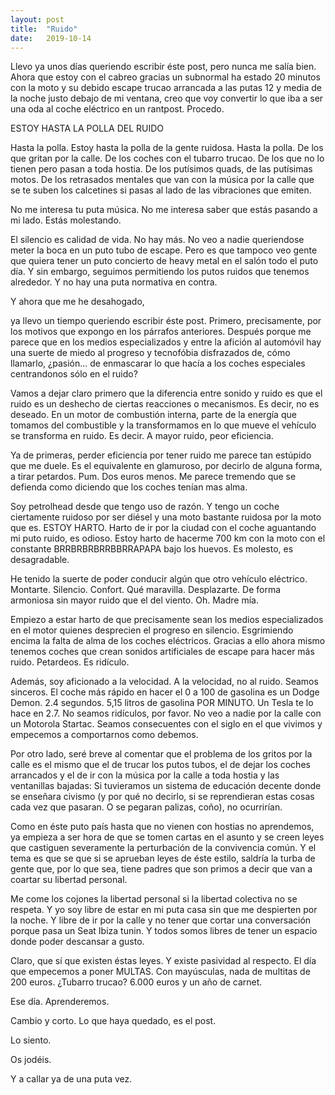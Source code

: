 ```yaml
---
layout: post
title:  "Ruido"
date:   2019-10-14
---
```


Llevo ya unos días queriendo escribir éste post, pero nunca me salía bien. Ahora que estoy con el cabreo gracias un subnormal ha estado 20 minutos con la moto y su debido escape trucao arrancada a las putas 12 y media de la noche justo debajo de mi ventana, creo que voy convertir lo que iba a ser una oda al coche eléctrico en un rantpost. Procedo.

ESTOY HASTA LA POLLA DEL RUIDO

Hasta la polla. Estoy hasta la polla de la gente ruidosa. Hasta la polla. De los que gritan por la calle. De los coches con el tubarro trucao. De los que no lo tienen pero pasan a toda hostia. De los putísimos quads, de las putísimas motos. De los retrasados mentales que van con la música por la calle que se te suben los calcetines si pasas al lado de las vibraciones que emiten.

No me interesa tu puta música. No me interesa saber que estás pasando a mi lado. Estás molestando. 

El silencio es calidad de vida. No hay más. No veo a nadie queriendose meter la boca en un puto tubo de escape. Pero es que tampoco veo gente que quiera tener un puto concierto de heavy metal en el salón todo el puto día. Y sin embargo, seguimos permitiendo los putos ruidos que tenemos alrededor. Y no hay una puta normativa en contra.

Y ahora que me he desahogado,

ya llevo un tiempo queriendo escribir éste post. Primero, precisamente, por los motivos que expongo en los párrafos anteriores. Después porque me parece que en los medios especializados y entre la afición al automóvil hay una suerte de miedo al progreso y tecnofóbia disfrazados de, cómo llamarlo, ¿pasión... de enmascarar lo que hacía a los coches especiales centrandonos sólo en el ruido?

Vamos a dejar claro primero que la diferencia entre sonido y ruido es que el ruido es un deshecho de ciertas reacciones o mecanismos. Es decir, no es deseado. En un motor de combustión interna, parte de la energía que tomamos del combustible y la transformamos en lo que mueve el vehículo se transforma en ruido. Es decir. A mayor ruido, peor eficiencia.

Ya de primeras, perder eficiencia por tener ruido me parece tan estúpido que me duele. Es el equivalente en glamuroso, por decirlo de alguna forma, a tirar petardos. Pum. Dos euros menos. Me parece tremendo que se defienda como diciendo que los coches tenían mas alma.

Soy petrolhead desde que tengo uso de razón. Y tengo un coche ciertamente ruidoso por ser diésel y una moto bastante ruidosa por la moto que es. ESTOY HARTO. Harto de ir por la ciudad con el coche aguantando mi puto ruido, es odioso. Estoy harto de hacerme 700 km con la moto con el constante BRRBRBRBRRBBRRAPAPA bajo los huevos. Es molesto, es desagradable.

He tenido la suerte de poder conducir algún que otro vehículo eléctrico. Montarte. Silencio. Confort. Qué maravilla. Desplazarte. De forma armoniosa sin mayor ruido que el del viento. Oh. Madre mía.

Empiezo a estar harto de que precisamente sean los medios especializados en el motor quienes desprecien el progreso en silencio. Esgrimiendo encima la falta de alma de los coches eléctricos. Gracias a ello ahora mismo tenemos coches que crean sonidos artificiales de escape para hacer más ruido. Petardeos. Es ridículo.

Además, soy aficionado a la velocidad. A la velocidad, no al ruido. Seamos sinceros. El coche más rápido en hacer el 0 a 100 de gasolina es un Dodge Demon. 2.4 segundos. 5,15 litros de gasolina POR MINUTO. Un Tesla te lo hace en 2.7. No seamos ridículos, por favor. No veo a nadie por la calle con un Motorola Startac. Seamos consecuentes con el siglo en el que vivimos y empecemos a comportarnos como debemos.

Por otro lado, seré breve al comentar que el problema de los gritos por la calle es el mismo que el de trucar los putos tubos, el de dejar los coches arrancados y el de ir con la música por la calle a toda hostia y las ventanillas bajadas: Si tuvieramos un sistema de educación decente donde se enseñara civismo (y por qué no decirlo, si se reprendieran estas cosas cada vez que pasaran. O se pegaran palizas, coño), no ocurrirían.

Como en éste puto país hasta que no vienen con hostias no aprendemos, ya empieza a ser hora de que se tomen cartas en el asunto y se creen leyes que castiguen severamente la perturbación de la convivencia común. Y el tema es que se que si se aprueban leyes de éste estilo, saldría la turba de gente que, por lo que sea, tiene padres que son primos a decir que van a coartar su libertad personal.

Me come los cojones la libertad personal si la libertad colectiva no se respeta. Y yo soy libre de estar en mi puta casa sin que me despierten por la noche. Y libre de ir por la calle y no tener que cortar una conversación porque pasa un Seat Ibiza tunin. Y todos somos libres de tener un espacio donde poder descansar a gusto.

Claro, que sí que existen éstas leyes. Y existe pasividad al respecto. El día que empecemos a poner MULTAS. Con mayúsculas, nada de multitas de 200 euros. ¿Tubarro trucao? 6.000 euros y un año de carnet.

Ese día. Aprenderemos. 

Cambio y corto. Lo que haya quedado, es el post.

Lo siento.

Os jodéis.

Y a callar ya de una puta vez.